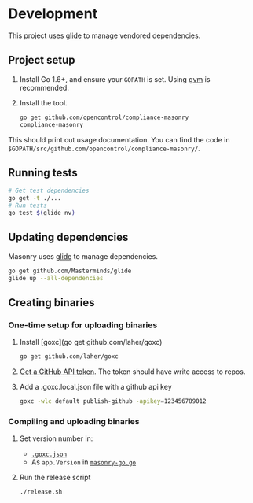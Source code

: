 # Development

This project uses [glide](https://github.com/Masterminds/glide) to manage vendored dependencies.

## Project setup

1. Install Go 1.6+, and ensure your `GOPATH` is set. Using [gvm](https://github.com/moovweb/gvm) is recommended.
1. Install the tool.

    ```sh
    go get github.com/opencontrol/compliance-masonry
    compliance-masonry
    ```

This should print out usage documentation. You can find the code in `$GOPATH/src/github.com/opencontrol/compliance-masonry/`.

## Running tests

```sh
# Get test dependencies
go get -t ./...
# Run tests
go test $(glide nv)
```

## Updating dependencies

Masonry uses [glide](https://github.com/Masterminds/glide) to manage dependencies.

```sh
go get github.com/Masterminds/glide
glide up --all-dependencies
```

## Creating binaries

### One-time setup for uploading binaries

1. Install [goxc](go get github.com/laher/goxc)

    ```sh
    go get github.com/laher/goxc
    ```

1. [Get a GitHub API token](https://github.com/settings/tokens/new). The token should have write access to repos.
1. Add a .goxc.local.json file with a github api key

    ```sh
    goxc -wlc default publish-github -apikey=123456789012
    ```

### Compiling and uploading binaries

1. Set version number in:
    * [`.goxc.json`](.goxc.json)
    * As `app.Version` in [`masonry-go.go`](masonry-go.go)
1. Run the release script

    ```sh
    ./release.sh
    ```
